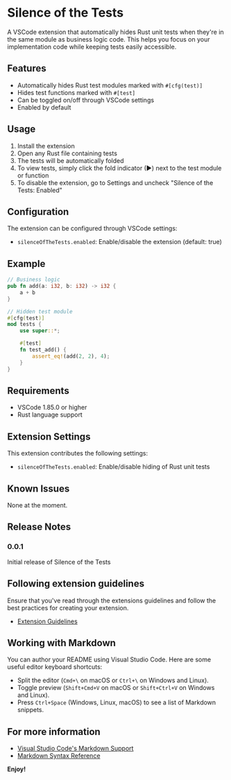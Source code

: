 # Silence of the Tests

A VSCode extension that automatically hides Rust unit tests when they're in the same module as business logic code. This helps you focus on your implementation code while keeping tests easily accessible.

## Features

- Automatically hides Rust test modules marked with `#[cfg(test)]`
- Hides test functions marked with `#[test]`
- Can be toggled on/off through VSCode settings
- Enabled by default

## Usage

1. Install the extension
2. Open any Rust file containing tests
3. The tests will be automatically folded
4. To view tests, simply click the fold indicator (▶) next to the test module or function
5. To disable the extension, go to Settings and uncheck "Silence of the Tests: Enabled"

## Configuration

The extension can be configured through VSCode settings:

- `silenceOfTheTests.enabled`: Enable/disable the extension (default: true)

## Example

```rust
// Business logic
pub fn add(a: i32, b: i32) -> i32 {
    a + b
}

// Hidden test module
#[cfg(test)]
mod tests {
    use super::*;

    #[test]
    fn test_add() {
        assert_eq!(add(2, 2), 4);
    }
}
```

## Requirements

- VSCode 1.85.0 or higher
- Rust language support

## Extension Settings

This extension contributes the following settings:

* `silenceOfTheTests.enabled`: Enable/disable hiding of Rust unit tests

## Known Issues

None at the moment.

## Release Notes

### 0.0.1

Initial release of Silence of the Tests

## Following extension guidelines

Ensure that you've read through the extensions guidelines and follow the best practices for creating your extension.

* [Extension Guidelines](https://code.visualstudio.com/api/references/extension-guidelines)

## Working with Markdown

You can author your README using Visual Studio Code. Here are some useful editor keyboard shortcuts:

* Split the editor (`Cmd+\` on macOS or `Ctrl+\` on Windows and Linux).
* Toggle preview (`Shift+Cmd+V` on macOS or `Shift+Ctrl+V` on Windows and Linux).
* Press `Ctrl+Space` (Windows, Linux, macOS) to see a list of Markdown snippets.

## For more information

* [Visual Studio Code's Markdown Support](http://code.visualstudio.com/docs/languages/markdown)
* [Markdown Syntax Reference](https://help.github.com/articles/markdown-basics/)

**Enjoy!**

